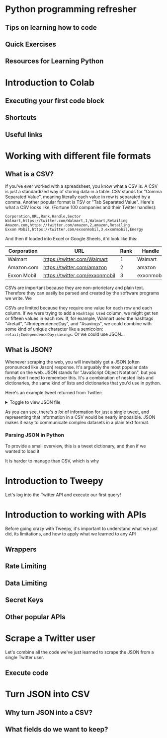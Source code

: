# Python programming refresher

## Tips on learning how to code

## Quick Exercises

## Resources for Learning Python 


# Introduction to Colab

## Executing your first code block

## Shortcuts

## Useful links



# Working with different file formats

## What is a CSV?

If you've ever worked with a spreadsheet, you know what a CSV is. A CSV is just
a standardized way of storing data in a table. CSV stands for "Comma Separated
Value", meaning literally each value in row is separated by a comma. Another 
popular format is TSV or "Tab Separated Value". Here's what a CSV looks like,
(Fortune 100 companies and their Twitter handles):

```CSV
Corporation,URL,Rank,Handle,Sector
Walmart,https://twitter.com/Walmart,1,Walmart,Retailing
Amazon.com,https://twitter.com/amazon,2,amazon,Retailing
Exxon Mobil,https://twitter.com/exxonmobil,3,exxonmobil,Energy
```

And then if loaded into Excel or Google Sheets, it'd look like this:

| Corporation | URL                            | Rank | Handle     | Sector    | 
|-------------|--------------------------------|------|------------|-----------| 
| Walmart     | https://twitter.com/Walmart    | 1    | Walmart    | Retailing | 
| Amazon.com  | https://twitter.com/amazon     | 2    | amazon     | Retailing | 
| Exxon Mobil | https://twitter.com/exxonmobil | 3    | exxonmobil | Energy    | 

CSVs are important because they are non-priorietary and plain text. Therefore
they can easily be parsed and created by the software programs we write. We 

CSVs are limited because they require one value for each row and each column. 
If we were trying to add a `Hashtags Used` column, we might get ten or fifteen
values in each row. If, for example, Walmart used the hashtags "#retail", 
"#IndependenceDay", and "#savings", we could combine with some kind of unique
character like a semicolon: `retail;IndependenceDay;savings`. Or we could
use JSON...

## What is JSON?

Whenever scraping the web, you will inevitably get a JSON (often pronounced
like Jason) response. It's arguably the most popular data format on the web.
JSON stands for "JavaScript Object Notation", but you really don't need to 
remember this. It's a combination of nested lists and dictionaries, the same
kind of lists and dictionaries that you'd use in python.

Here's an example tweet returned from Twitter:
<details>
<summary>Toggle to view JSON file</summary>

```
{
  "created_at": "Mon Jul 27 19:00:10 +0000 2020",
  "id": 1287825123974750208,
  "id_str": "1287825123974750208",
  "full_text": "There are ten years to go until the @WHO 2030 goal of eliminating #HCV and our actions are more important now than ever. With #WorldHepatitisDay around the corner, hear what Professor Jacob George thinks it\u2019ll take to achieve elimination: https://t.co/SlbgJxJzDk",
  "truncated": false,
  "display_text_range": [
    0,
    238
  ],
  "entities": {
    "hashtags": [
      {
        "text": "HCV",
        "indices": [
          66,
          70
        ]
      },
      {
        "text": "WorldHepatitisDay",
        "indices": [
          126,
          144
        ]
      }
    ],
    "symbols": [],
    "user_mentions": [
      {
        "screen_name": "WHO",
        "name": "World Health Organization (WHO)",
        "id": 14499829,
        "id_str": "14499829",
        "indices": [
          36,
          40
        ]
      }
    ],
    "urls": [],
    "media": [
      {
        "id": 1287825098561527811,
        "id_str": "1287825098561527811",
        "indices": [
          239,
          262
        ],
        "media_url": "http://pbs.twimg.com/ext_tw_video_thumb/1287825098561527811/pu/img/-GrgzBLpAkhh-lqq.jpg",
        "media_url_https": "https://pbs.twimg.com/ext_tw_video_thumb/1287825098561527811/pu/img/-GrgzBLpAkhh-lqq.jpg",
        "url": "https://t.co/SlbgJxJzDk",
        "display_url": "pic.twitter.com/SlbgJxJzDk",
        "expanded_url": "https://twitter.com/abbvie/status/1287825123974750208/video/1",
        "type": "photo",
        "sizes": {
          "thumb": {
            "w": 150,
            "h": 150,
            "resize": "crop"
          },
          "large": {
            "w": 512,
            "h": 512,
            "resize": "fit"
          },
          "medium": {
            "w": 512,
            "h": 512,
            "resize": "fit"
          },
          "small": {
            "w": 512,
            "h": 512,
            "resize": "fit"
          }
        }
      }
    ]
  },
  "extended_entities": {
    "media": [
      {
        "id": 1287825098561527811,
        "id_str": "1287825098561527811",
        "indices": [
          239,
          262
        ],
        "media_url": "http://pbs.twimg.com/ext_tw_video_thumb/1287825098561527811/pu/img/-GrgzBLpAkhh-lqq.jpg",
        "media_url_https": "https://pbs.twimg.com/ext_tw_video_thumb/1287825098561527811/pu/img/-GrgzBLpAkhh-lqq.jpg",
        "url": "https://t.co/SlbgJxJzDk",
        "display_url": "pic.twitter.com/SlbgJxJzDk",
        "expanded_url": "https://twitter.com/abbvie/status/1287825123974750208/video/1",
        "type": "video",
        "sizes": {
          "thumb": {
            "w": 150,
            "h": 150,
            "resize": "crop"
          },
          "large": {
            "w": 512,
            "h": 512,
            "resize": "fit"
          },
          "medium": {
            "w": 512,
            "h": 512,
            "resize": "fit"
          },
          "small": {
            "w": 512,
            "h": 512,
            "resize": "fit"
          }
        },
        "video_info": {
          "aspect_ratio": [
            1,
            1
          ],
          "duration_millis": 23200,
          "variants": [
            {
              "content_type": "application/x-mpegURL",
              "url": "https://video.twimg.com/ext_tw_video/1287825098561527811/pu/pl/CP2MxUPgcPIgHHVc.m3u8?tag=10"
            },
            {
              "bitrate": 832000,
              "content_type": "video/mp4",
              "url": "https://video.twimg.com/ext_tw_video/1287825098561527811/pu/vid/512x512/4ZytClsHjo1Xu3Ov.mp4?tag=10"
            },
            {
              "bitrate": 432000,
              "content_type": "video/mp4",
              "url": "https://video.twimg.com/ext_tw_video/1287825098561527811/pu/vid/320x320/GazJ0V7Ou1aV3R0I.mp4?tag=10"
            }
          ]
        },
        "additional_media_info": {
          "monetizable": false
        }
      }
    ]
  },
  "source": "<a href=\"https://www.spredfast.com/\" rel=\"nofollow\">Khoros</a>",
  "in_reply_to_status_id": null,
  "in_reply_to_status_id_str": null,
  "in_reply_to_user_id": null,
  "in_reply_to_user_id_str": null,
  "in_reply_to_screen_name": null,
  "user": {
    "id": 531892451,
    "id_str": "531892451",
    "name": "AbbVie",
    "screen_name": "abbvie",
    "location": "Global",
    "description": "AbbVie's global handle featuring biopharmaceutical news & updates managed by our corp digital team. Review our guidelines here: http://t.co/qwZuFRpxk5",
    "url": "https://t.co/IibBdsMrEg",
    "entities": {
      "url": {
        "urls": [
          {
            "url": "https://t.co/IibBdsMrEg",
            "expanded_url": "http://www.AbbVie.com",
            "display_url": "AbbVie.com",
            "indices": [
              0,
              23
            ]
          }
        ]
      },
      "description": {
        "urls": [
          {
            "url": "http://t.co/qwZuFRpxk5",
            "expanded_url": "http://bit.ly/AbbVieSocialGuidelines",
            "display_url": "bit.ly/AbbVieSocialGu\u2026",
            "indices": [
              128,
              150
            ]
          }
        ]
      }
    },
    "protected": false,
    "followers_count": 64331,
    "friends_count": 498,
    "listed_count": 899,
    "created_at": "Wed Mar 21 03:42:59 +0000 2012",
    "favourites_count": 1786,
    "utc_offset": null,
    "time_zone": null,
    "geo_enabled": false,
    "verified": true,
    "statuses_count": 6293,
    "lang": null,
    "contributors_enabled": false,
    "is_translator": false,
    "is_translation_enabled": false,
    "profile_background_color": "071D49",
    "profile_background_image_url": "http://abs.twimg.com/images/themes/theme14/bg.gif",
    "profile_background_image_url_https": "https://abs.twimg.com/images/themes/theme14/bg.gif",
    "profile_background_tile": false,
    "profile_image_url": "http://pbs.twimg.com/profile_images/1278082623886278656/pIvFxKYq_normal.jpg",
    "profile_image_url_https": "https://pbs.twimg.com/profile_images/1278082623886278656/pIvFxKYq_normal.jpg",
    "profile_banner_url": "https://pbs.twimg.com/profile_banners/531892451/1591220916",
    "profile_link_color": "071D49",
    "profile_sidebar_border_color": "FFFFFF",
    "profile_sidebar_fill_color": "EFEFEF",
    "profile_text_color": "333333",
    "profile_use_background_image": false,
    "has_extended_profile": false,
    "default_profile": false,
    "default_profile_image": false,
    "following": null,
    "follow_request_sent": null,
    "notifications": null,
    "translator_type": "none"
  },
  "geo": null,
  "coordinates": null,
  "place": null,
  "contributors": null,
  "is_quote_status": false,
  "retweet_count": 2,
  "favorite_count": 5,
  "favorited": false,
  "retweeted": false,
  "possibly_sensitive": false,
  "lang": "en"
}
```
</details>

As you can see, there's *a lot* of information for just a single tweet, and 
representing that information in a CSV would be nearly impossible. JSON makes it
easy to communicate complex datasets in a plain text format.

### Parsing JSON in Python

To provide
a small overview, this is a tweet dictionary, and then if we wanted to load it


It is harder to manage than CSV, which is why 

# Introduction to Tweepy

Let's log into the Twitter API and execute our first query!


# Introduction to working with APIs

Before going crazy with Tweepy, it's important to understand what we just did, 
its limitations, and how to apply what we learned to any API

## Wrappers

## Rate Limiting

## Data Limiting

## Secret Keys

## Other popular APIs


# Scrape a Twitter user

Let's combine all the code we've just learned to scrape the JSON from a single 
Twitter user.

## Execute code



# Turn JSON into CSV

## Why turn JSON into a CSV?

## What fields do we want to keep?


